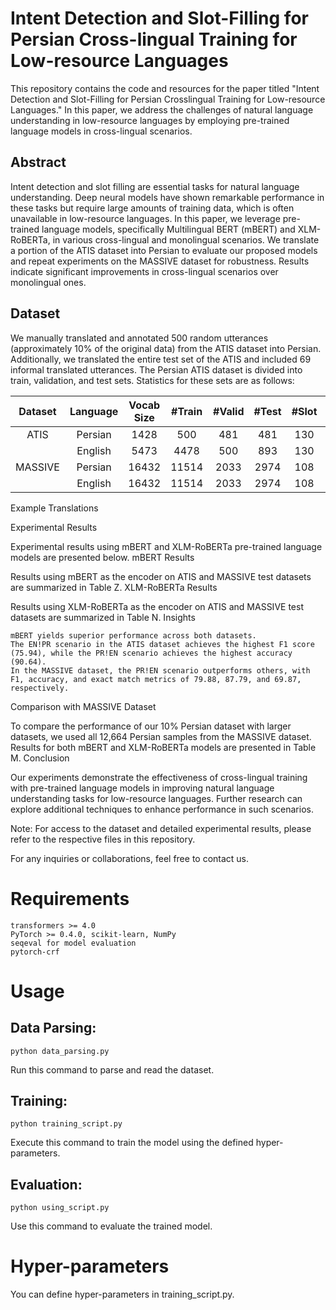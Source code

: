 # Intent Detection and Slot-Filling for Persian Cross-lingual Training for Low-resource Languages
This repository contains the code and resources for the paper titled "Intent Detection and Slot-Filling for Persian Crosslingual Training for Low-resource Languages." In this paper, we address the challenges of natural language understanding in low-resource languages by employing pre-trained language models in cross-lingual scenarios.

## Abstract

Intent detection and slot filling are essential tasks for natural language understanding. Deep neural models have shown remarkable performance in these tasks but require large amounts of training data, which is often unavailable in low-resource languages. In this paper, we leverage pre-trained language models, specifically Multilingual BERT (mBERT) and XLM-RoBERTa, in various cross-lingual and monolingual scenarios. We translate a portion of the ATIS dataset into Persian to evaluate our proposed models and repeat experiments on the MASSIVE dataset for robustness. Results indicate significant improvements in cross-lingual scenarios over monolingual ones.

## Dataset

We manually translated and annotated 500 random utterances (approximately 10% of the original data) from the ATIS dataset into Persian. Additionally, we translated the entire test set of the ATIS and included 69 informal translated utterances. The Persian ATIS dataset is divided into train, validation, and test sets. Statistics for these sets are as follows:

| Dataset      | Language       | Vocab Size    | #Train        | #Valid        | #Test         | #Slot         | #Intent
| :---:        |     :---:      |    :---:      |    :---:      |    :---:      |    :---:      |    :---:      |    :---:      |
| ATIS         | Persian        | 1428          | 500           | 481           | 481           | 130           | 26            |
|              | English        | 5473          | 4478          | 500           | 893           | 130           | 26            |
| MASSIVE      | Persian        | 16432         | 11514         | 2033          | 2974          | 108           | 60            |
|              | English        | 16432         | 11514         | 2033          | 2974          | 108           | 60            |

Example Translations

Experimental Results

Experimental results using mBERT and XLM-RoBERTa pre-trained language models are presented below.
mBERT Results

Results using mBERT as the encoder on ATIS and MASSIVE test datasets are summarized in Table Z.
XLM-RoBERTa Results

Results using XLM-RoBERTa as the encoder on ATIS and MASSIVE test datasets are summarized in Table N.
Insights

    mBERT yields superior performance across both datasets.
    The EN!PR scenario in the ATIS dataset achieves the highest F1 score (75.94), while the PR!EN scenario achieves the highest accuracy (90.64).
    In the MASSIVE dataset, the PR!EN scenario outperforms others, with F1, accuracy, and exact match metrics of 79.88, 87.79, and 69.87, respectively.

Comparison with MASSIVE Dataset

To compare the performance of our 10% Persian dataset with larger datasets, we used all 12,664 Persian samples from the MASSIVE dataset. Results for both mBERT and XLM-RoBERTa models are presented in Table M.
Conclusion

Our experiments demonstrate the effectiveness of cross-lingual training with pre-trained language models in improving natural language understanding tasks for low-resource languages. Further research can explore additional techniques to enhance performance in such scenarios.

Note: For access to the dataset and detailed experimental results, please refer to the respective files in this repository.

For any inquiries or collaborations, feel free to contact us.

# Requirements

    transformers >= 4.0
    PyTorch >= 0.4.0, scikit-learn, NumPy
    seqeval for model evaluation
    pytorch-crf

# Usage

## Data Parsing:

    python data_parsing.py

Run this command to parse and read the dataset.
    
## Training:

    python training_script.py

Execute this command to train the model using the defined hyper-parameters.
    
## Evaluation:

    python using_script.py

Use this command to evaluate the trained model.

# Hyper-parameters

You can define hyper-parameters in training_script.py.
